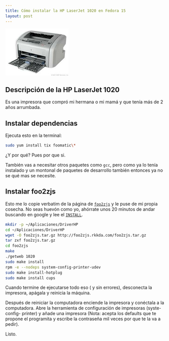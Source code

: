 ```yaml
---
title: Cómo instalar la HP LaserJet 1020 en Fedora 15
layout: post
---
```


![HP LaserJet 1020](/media/hp_laserjet_1020.jpg)


## Descripción de la HP LaserJet 1020

Es una impresora que compró mi hermana o mi mamá y que tenía más de 2 años
arrumbada.

## Instalar dependencias

Ejecuta esto en la terminal:

```bash
sudo yum install tix foomatic\*
```

¿Y por qué? Pues por que si.

También vas a necesitar otros paquetes como `gcc`, pero como ya lo tenía
instalado y un montonal de paquetes de desarrollo también entonces ya no se
qué mas se necesite.

## Instalar foo2zjs

Esto me lo copie verbatim de la página de [`foo2zjs`](http://foo2zjs.rkkda.com/)
y le puse de mi propia cosecha. No seas huevón como yo, ahórrate unos 20 minutos de andar buscando en
google y lee el [`INSTALL`](http://foo2zjs.rkkda.com/INSTALL).

```bash
mkdir -p ~/Aplicaciones/DriverHP 
cd ~/Aplicaciones/DriverHP
wget -O foo2zjs.tar.gz http://foo2zjs.rkkda.com/foo2zjs.tar.gz
tar zxf foo2zjs.tar.gz
cd foo2zjs
make
./getweb 1020
sudo make install
rpm -e --nodeps system-config-printer-udev
sudo make install-hotplug
sudo make install cups
```

Cuando termine de ejecutarse todo eso ( y sin errores), desconecta la
impresora, apágala y reinicia la máquina.

Después de reiniciar la computadora enciende la impresora y conéctala a la
computadora. Abre la herramienta de configuración de impresoras (syste-config-
printer) y añade una impresora (Nota: acepta los defaults que te propone el
programita y escribe la contraseña mil veces por que te la va a pedir).

Listo.
